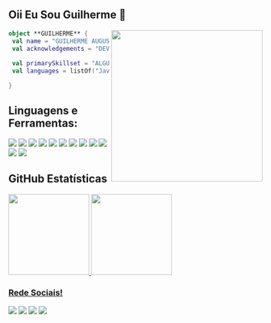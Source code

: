 ## Oii Eu Sou Guilherme 🤗

<img align="right" width="300" src="https://i.pinimg.com/originals/e4/26/70/e426702edf874b181aced1e2fa5c6cde.gif"/>

```kotlin
object **GUILHERME** {
 val name = "GUILHERME AUGUSTO"
 val acknowledgements = "DEV WEB"
 
 val primarySkillset = "ALGUMAS HABILIDADES"
 val languages = listOf("Java", "JavaScript", "HTML", "CSS") 

}
```

## **Linguagens e Ferramentas:**  
<div>
<img src="https://cdn.discordapp.com/attachments/755062376545648641/880273105321349140/Component_16.png">
<img src="https://cdn.discordapp.com/attachments/755062376545648641/880273102049804298/Component_15.png">
<img src="https://cdn.discordapp.com/attachments/755062376545648641/880273079857725490/Component_14.png">
<img src="https://cdn.discordapp.com/attachments/755062376545648641/880273079576711210/Component_13.png">
<img src="https://cdn.discordapp.com/attachments/755062376545648641/880273078217764895/Component_11.png">
<img src="https://cdn.discordapp.com/attachments/755062376545648641/880273078192574525/Component_12.png">
<img src="https://cdn.discordapp.com/attachments/755062376545648641/880273076636483614/Component_10.png">
<img src="https://cdn.discordapp.com/attachments/755062376545648641/880273076389052487/Component_9.png">
<img src="https://cdn.discordapp.com/attachments/755062376545648641/880273065953599498/Component_8.png">
<img src="https://cdn.discordapp.com/attachments/755062376545648641/880273065831985162/Component_7.png">
<img src="https://cdn.discordapp.com/attachments/755062376545648641/880273064225542215/Component_6.png">
<img src="https://cdn.discordapp.com/attachments/755062376545648641/880273059456630784/Component_5.png">
<div>


## **GitHub Estatísticas**

 <div>
  <a href="https://github.com/Guilherme-4ugusto">
  <img height="160em" src="https://github-readme-stats.vercel.app/api?username=Guilherme-4ugusto&show_icons=true&theme=nord&include_all_commits=true&count_private=true"/>
  <img height="160em" src="https://github-readme-stats.vercel.app/api/top-langs/?username=Guilherme-4ugusto&layout=compact&theme=nord"/>
</div>

### Rede Sociais!

<p align="left">
<a href="mailto:guilhermeabscontato@gmail.com" alt="Gmail">
  <img src="https://cdn.discordapp.com/attachments/755062376545648641/880232795446837298/Component_4.png" /></a>

  <a href="https://www.linkedin.com/in/guilherme-augusto-03bab0209" target="_blank">
  <img src="https://cdn.discordapp.com/attachments/755062376545648641/880232790757630002/Component_3.png" /></a>

  <a href="https://www.facebook.com/guilhermeaugusto.batistasantos/" alt="Facebook">
  <img src="https://cdn.discordapp.com/attachments/755062376545648641/880232784499732530/Component_1.png"/></a>

  <a href="https://www.instagram.com/guilherme4ugusto/" alt="Instagram">
  <img src="https://cdn.discordapp.com/attachments/755062376545648641/880232789897773116/Component_2.png"/></a>
</p>  
